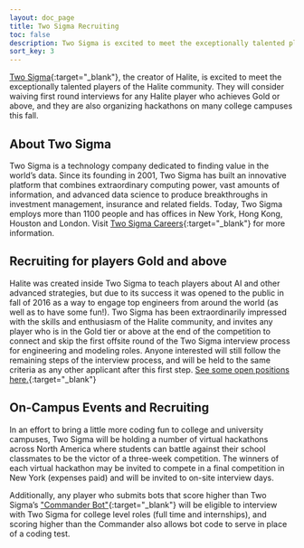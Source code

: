 ```yaml
---
layout: doc_page
title: Two Sigma Recruiting
toc: false
description: Two Sigma is excited to meet the exceptionally talented players of the Halite community, and would like to invite top players to interview.
sort_key: 3
---
```


[Two Sigma](https://www.twosigma.com){:target="_blank"}, the creator of Halite, is excited to meet the exceptionally talented players of the Halite community. They will consider waiving first round interviews for any Halite player who achieves Gold or above, and they are also organizing hackathons on many college campuses this fall. 

## About Two Sigma

Two Sigma is a technology company dedicated to finding value in the world’s data. Since its founding in 2001, Two Sigma has built an innovative platform that combines extraordinary computing power, vast amounts of information, and advanced data science to produce breakthroughs in investment management, insurance and related fields. Today, Two Sigma employs more than 1100
people and has offices in New York, Hong Kong, Houston and London. Visit [Two Sigma Careers](https://www.twosigma.com/careers){:target="_blank"} for more information.

## Recruiting for players Gold and above

Halite was created inside Two Sigma to teach players about AI and other advanced strategies, but due to its success it was opened to the public in fall of 2016 as a way to engage top engineers from around the world (as well as to have some fun!). Two Sigma has been extraordinarily impressed with the skills and enthusiasm of the Halite community, and invites any player who is in the Gold tier or above at the end of the competition to connect and skip the first offsite round of the Two Sigma interview process for engineering and modeling roles. Anyone interested will still follow the remaining steps of the interview process, and will be held to the same criteria as any other applicant after this first step. [See some open positions here.](https://careers.twosigma.com/careers/SearchJobs/?3_33_3=%5B%22898%22%2C%22887%22%2C%22890%22%5D&jobOffset=10){:target="_blank"}

## On-Campus Events and Recruiting

In an effort to bring a little more coding fun to college and university campuses, Two Sigma will be holding a number of virtual hackathons across North America where students can battle against their school classmates to be the victor of a three-week competition. The winners of each virtual hackathon may be invited to compete in a final competition in New York (expenses paid) and will be invited to on-site interview days. 

Additionally, any player who submits bots that score higher than Two Sigma’s ["Commander Bot"](https://halite.io/user/?user_id=1156){:target="_blank"} will be eligible to interview with Two Sigma for college level roles (full time and internships), and scoring higher than the Commander also allows bot code to serve in place of a coding test.

